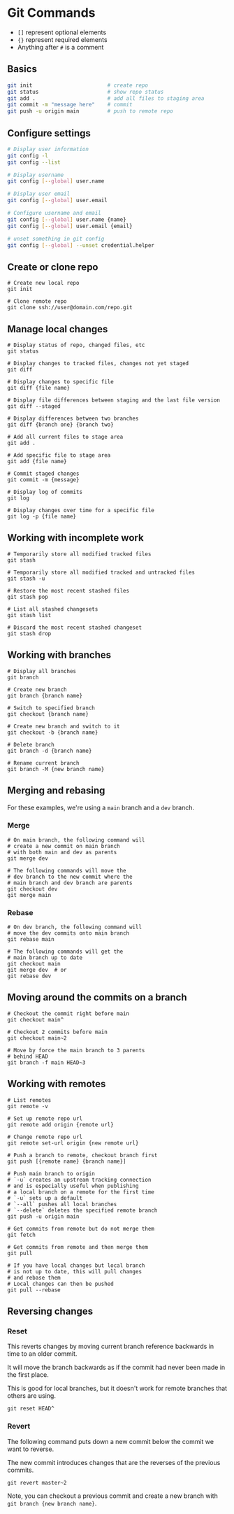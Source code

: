 # Git Commands

* `[]` represent optional elements
* `{}` represent required elements
* Anything after `#` is a comment

## Basics
```bash
git init                        # create repo
git status                      # show repo status
git add .                       # add all files to staging area
git commit -m "message here"    # commit
git push -u origin main         # push to remote repo
```

## Configure settings
```bash
# Display user information
git config -l
git config --list

# Display username
git config [--global] user.name

# Display user email
git config [--global] user.email

# Configure username and email
git config [--global] user.name {name}
git config [--global] user.email {email}

# unset something in git config
git config [--global] --unset credential.helper
```

## Create or clone repo
```shell
# Create new local repo
git init

# Clone remote repo
git clone ssh://user@domain.com/repo.git
```

## Manage local changes
```shell
# Display status of repo, changed files, etc
git status

# Display changes to tracked files, changes not yet staged
git diff

# Display changes to specific file
git diff {file name}

# Display file differences between staging and the last file version
git diff --staged 

# Display differences between two branches
git diff {branch one} {branch two}

# Add all current files to stage area
git add .

# Add specific file to stage area
git add {file name}

# Commit staged changes
git commit -m {message}

# Display log of commits
git log

# Display changes over time for a specific file
git log -p {file name}
```

## Working with incomplete work
```shell
# Temporarily store all modified tracked files
git stash

# Temporarily store all modified tracked and untracked files
git stash -u

# Restore the most recent stashed files
git stash pop

# List all stashed changesets
git stash list

# Discard the most recent stashed changeset
git stash drop
```

## Working with branches
```shell
# Display all branches
git branch

# Create new branch
git branch {branch name}

# Switch to specified branch
git checkout {branch name}

# Create new branch and switch to it
git checkout -b {branch name}

# Delete branch
git branch -d {branch name}

# Rename current branch
git branch -M {new branch name}
```

## Merging and rebasing

For these examples, we're using a `main` branch and a `dev` branch.

### Merge
```shell
# On main branch, the following command will 
# create a new commit on main branch
# with both main and dev as parents
git merge dev

# The following commands will move the
# dev branch to the new commit where the
# main branch and dev branch are parents
git checkout dev
git merge main
```

### Rebase
```shell
# On dev branch, the following command will
# move the dev commits onto main branch
git rebase main

# The following commands will get the
# main branch up to date
git checkout main
git merge dev  # or
git rebase dev
```

## Moving around the commits on a branch
```shell
# Checkout the commit right before main
git checkout main^

# Checkout 2 commits before main
git checkout main~2

# Move by force the main branch to 3 parents
# behind HEAD
git branch -f main HEAD~3
```

## Working with remotes
```shell
# List remotes
git remote -v

# Set up remote repo url
git remote add origin {remote url}

# Change remote repo url
git remote set-url origin {new remote url}

# Push a branch to remote, checkout branch first
git push [{remote name} {branch name}]

# Push main branch to origin
# `-u` creates an upstream tracking connection
# and is especially useful when publishing
# a local branch on a remote for the first time
# `-u` sets up a default
# `--all` pushes all local branches
# `--delete` deletes the specified remote branch
git push -u origin main

# Get commits from remote but do not merge them
git fetch

# Get commits from remote and then merge them
git pull

# If you have local changes but local branch
# is not up to date, this will pull changes
# and rebase them
# Local changes can then be pushed
git pull --rebase
```

## Reversing changes

### Reset
This reverts changes by moving current branch reference backwards in time to an older commit.

It will move the branch backwards as if the commit had never been made in the first place.

This is good for local branches, but it doesn't work for remote branches that others are using.

```shell
git reset HEAD^
```

### Revert
The following command puts down a new commit below the commit we want to reverse.

The new commit introduces changes that are the reverses of the previous commits.

```shell
git revert master~2
```

Note, you can checkout a previous commit and create a new branch with `git branch {new branch name}`.
